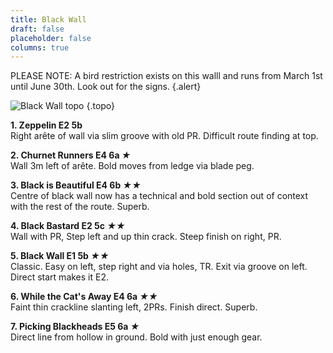 ```yaml
---
title: Black Wall
draft: false
placeholder: false
columns: true
---
```



PLEASE NOTE: A bird restriction exists on this walll and runs from March 1st until June 30th. Look out for the signs.
{.alert}

![Black Wall topo](/img/north-wales/border-region/llanymynech/Black-Wall-copy.jpg)
{.topo}

**1. Zeppelin E2 5b**  
Right arête of wall via slim groove with old PR. Difficult route finding at top.

**2. Churnet Runners E4 6a *★***  
Wall 3m left of arête. Bold moves from ledge via blade peg.

**3. Black is Beautiful E4 6b *★★***  
Centre of black wall now has a technical and bold section out of context with the rest of the route. Superb. 

**4. Black Bastard E2 5c *★★***  
Wall with PR, Step left and up thin crack. Steep finish on right, PR.

**5. Black Wall E1 5b *★★***  
Classic. Easy on left, step right and via holes, TR. Exit via groove on left. Direct start makes it E2.

**6. While the Cat's Away E4 6a *★★***  
Faint thin crackline slanting left, 2PRs. Finish direct. Superb.

**7. Picking Blackheads E5 6a *★***  
Direct line from hollow in ground. Bold with just enough gear.


